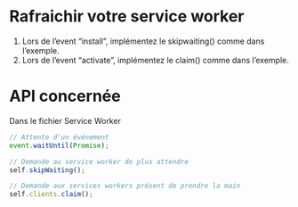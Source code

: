 # Rafraichir votre service worker

1. Lors de l’event “install”, implémentez le skipwaiting() comme dans l’exemple.
2. Lors de l’event “activate”, implémentez le claim() comme dans l’exemple.

# API concernée

Dans le fichier Service Worker

```javascript
// Attente d'un événement
event.waitUntil(Promise);

// Demande au service worker de plus attendre
self.skipWaiting();

// Demande aux services workers présent de prendre la main
self.clients.claim();
```
